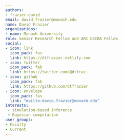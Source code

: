 ```yaml
---
authors:
- frazier-david
email: david.frazier@monash.edu
name: David Frazier
organizations:
- name: Monash University
role: Senior Research Fellow and ARC DECRA Fellow
social:
- icon: link
  icon_pack: fas
  link: https://dtfrazier.netlify.com
- icon: twitter
  icon_pack: fab
  link: https://twitter.com/@dtfraz
- icon: github
  icon_pack: fab
  link: https://github.com/dtfrazier
- icon: envelope
  icon_pack: fas
  link: "mailto:david.frazier@monash.edu"
interests:
 - simulation-based inference
 - Bayesian computation 
user_groups:
- Faculty
- Current
---
```

